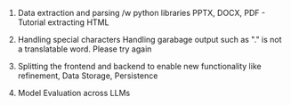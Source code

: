 1. Data extraction and parsing /w python libraries 
PPTX, DOCX, 
PDF - Tutorial extracting HTML

2. Handling special characters 
   Handling garabage output such as "." is not a translatable word. Please try again

3. Splitting the frontend and backend to enable new functionality like refinement, Data Storage, Persistence

4. Model Evaluation across LLMs
